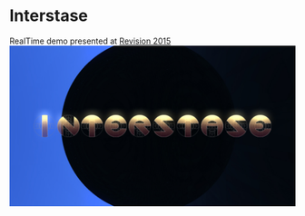 # Interstase
RealTime demo presented at [Revision 2015](https://youtu.be/ZKKuXK1YXZ8?t=3547)
[![](Interstase.jpg)](https://www.youtube.com/watch?v=HYCLZ5qQ58I)


